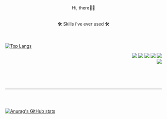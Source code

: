 <div align="center">  Hi, there👏👏</div>
<br/>
<br/>

<div align="center">🛠 Skills i've ever used 🛠 </div>
 
 <br/>
 <br/>
 
 <table>

 <div align="left">
 
 [![Top Langs](https://github-readme-stats.vercel.app/api/top-langs/?username=wonstruckk)](https://github.com/wonstruckk/github-readme-stats)

  <div align="right">
 
 <img src="https://img.shields.io/badge/React-61DAFB?style=flat-square&logo=react&logoColor=black"/>
 <img src="https://img.shields.io/badge/JavaScript-F7DF1E?style=flat-square&logo=javascript&logoColor=black"/>
 <img src="https://img.shields.io/badge/TypeScript-3178C6?style=flat-square&logo=typescript&logoColor=white"/>
 <img src="https://img.shields.io/badge/styled-components-DB7093?style=flat-square&logo=styled-components&logoColor=white"/>
 <img src="https://img.shields.io/badge/Redux-764ABC?style=flat-square&logo=redux&logoColor=white"/>
 
 </br>
 <img src="https://img.shields.io/badge/React Query-FF4154?style=flat-square&logo=react query&logoColor=white"/>
 
 
  </div>
 </table>
</div>
 

<br/>
<br/>


----------

<br/>
<br/>

[![Anurag's GitHub stats](https://github-readme-stats.vercel.app/api?username=wonstruckk)](https://github.com/wonstruckk/github-readme-stats)




<!--
**wonstruckk/wonstruckk** is a ✨ _special_ ✨ repository because its `README.md` (this file) appears on your GitHub profile.

Here are some ideas to get you started:

- 🔭 I’m currently working on ...
- 🌱 I’m currently learning ...
- 👯 I’m looking to collaborate on ...Cancel changes
- 🤔 I’m looking for help with ...
- 💬 Ask me about ...
- 📫 How to reach me: ...
- 😄 Pronouns: ...
- ⚡ Fun fact: ...
-->
